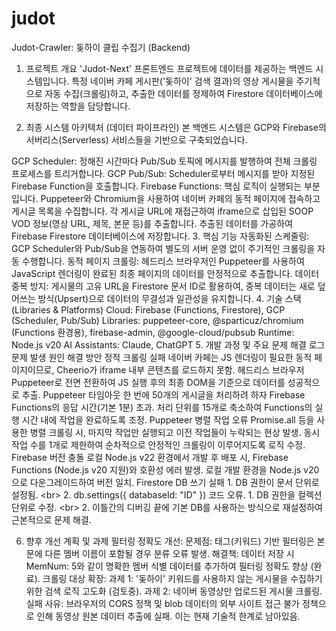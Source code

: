 # judot
Judot-Crawler: 돚하이 클립 수집기 (Backend)
1. 프로젝트 개요
'Judot-Next' 프론트엔드 프로젝트에 데이터를 제공하는 백엔드 시스템입니다. 특정 네이버 카페 게시판('돚하이' 검색 결과)의 영상 게시물을 주기적으로 자동 수집(크롤링)하고, 추출한 데이터를 정제하여 Firestore 데이터베이스에 저장하는 역할을 담당합니다.

2. 최종 시스템 아키텍처 (데이터 파이프라인)
본 백엔드 시스템은 GCP와 Firebase의 서버리스(Serverless) 서비스들을 기반으로 구축되었습니다.

GCP Scheduler: 정해진 시간마다 Pub/Sub 토픽에 메시지를 발행하여 전체 크롤링 프로세스를 트리거합니다.
GCP Pub/Sub: Scheduler로부터 메시지를 받아 지정된 Firebase Function을 호출합니다.
Firebase Functions: 핵심 로직이 실행되는 부분입니다.
Puppeteer와 Chromium을 사용하여 네이버 카페의 동적 페이지에 접속하고 게시글 목록을 수집합니다.
각 게시글 URL에 재접근하여 iframe으로 삽입된 SOOP VOD 정보(영상 URL, 제목, 본문 등)를 추출합니다.
추출된 데이터를 가공하여 Firebase Firestore 데이터베이스에 저장합니다.
3. 핵심 기능
자동화된 스케줄링: GCP Scheduler와 Pub/Sub을 연동하여 별도의 서버 운영 없이 주기적인 크롤링을 자동 수행합니다.
동적 페이지 크롤링: 헤드리스 브라우저인 Puppeteer를 사용하여 JavaScript 렌더링이 완료된 최종 페이지의 데이터를 안정적으로 추출합니다.
데이터 중복 방지: 게시물의 고유 URL을 Firestore 문서 ID로 활용하여, 중복 데이터는 새로 덮어쓰는 방식(Upsert)으로 데이터의 무결성과 일관성을 유지합니다.
4. 기술 스택 (Libraries & Platforms)
Cloud: Firebase (Functions, Firestore), GCP (Scheduler, Pub/Sub)
Libraries: puppeteer-core, @sparticuz/chromium (Functions 환경용), firebase-admin, @google-cloud/pubsub
Runtime: Node.js v20
AI Assistants: Claude, ChatGPT
5. 개발 과정 및 주요 문제 해결 로그
문제 발생	원인	해결 방안
정적 크롤링 실패	네이버 카페는 JS 렌더링이 필요한 동적 페이지이므로, Cheerio가 iframe 내부 콘텐츠를 로드하지 못함.	헤드리스 브라우저 Puppeteer로 전면 전환하여 JS 실행 후의 최종 DOM을 기준으로 데이터를 성공적으로 추출.
Puppeteer 타임아웃	한 번에 50개의 게시글을 처리하려 하자 Firebase Functions의 응답 시간(기본 1분) 초과.	처리 단위를 15개로 축소하여 Functions의 실행 시간 내에 작업을 완료하도록 조정.
Puppeteer 병렬 작업 오류	Promise.all 등을 사용한 병렬 크롤링 시, 마지막 작업만 실행되고 이전 작업들이 누락되는 현상 발생.	동시 작업 수를 1개로 제한하여 순차적으로 안정적인 크롤링이 이루어지도록 로직 수정.
Firebase 버전 충돌	로컬 Node.js v22 환경에서 개발 후 배포 시, Firebase Functions (Node.js v20 지원)와 호환성 에러 발생.	로컬 개발 환경을 Node.js v20으로 다운그레이드하여 버전 일치.
Firestore DB 쓰기 실패	1. DB 권한이 문서 단위로 설정됨. &lt;br> 2. db.settings({ databaseId: "ID" }) 코드 오류.	1. DB 권한을 컬렉션 단위로 수정. &lt;br> 2. 이틀간의 디버깅 끝에 기본 DB를 사용하는 방식으로 재설정하여 근본적으로 문제 해결.

6. 향후 개선 계획 및 과제
필터링 정확도 개선:
문제점: 태그(키워드) 기반 필터링은 본문에 다른 멤버 이름이 포함될 경우 분류 오류 발생.
해결책: 데이터 저장 시 MemNum: 5와 같이 명확한 멤버 식별 데이터를 추가하여 필터링 정확도 향상 (완료).
크롤링 대상 확장:
과제 1: '돚하이' 키워드를 사용하지 않는 게시물을 수집하기 위한 검색 로직 고도화 (검토중).
과제 2: 네이버 동영상만 업로드된 게시물 크롤링.
실패 사유: 브라우저의 CORS 정책 및 blob 데이터의 외부 사이트 접근 불가 정책으로 인해 동영상 원본 데이터 추출에 실패. 이는 현재 기술적 한계로 남아있음.

